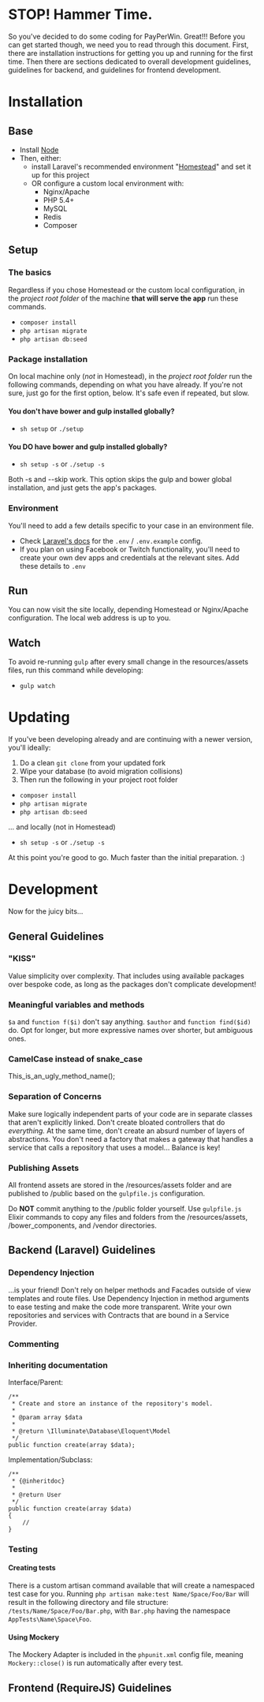 # STOP! Hammer Time.

So you've decided to do some coding for PayPerWin. Great!!! Before you can get started though, we need you to read through this document. First, there are installation instructions for getting you up and running for the first time. Then there are sections dedicated to overall development guidelines, guidelines for backend, and guidelines for frontend development.

# Installation

## Base

- Install [Node](http://nodejs.org/download/)
- Then, either:
  - install Laravel's recommended environment "[Homestead](http://laravel.com/docs/5.0/homestead)" and set it up for this project
  - OR configure a custom local environment with:
    - Nginx/Apache
    - PHP 5.4+
    - MySQL
    - Redis
    - Composer

## Setup

### The basics

Regardless if you chose Homestead or the custom local configuration, in the *project root folder* of the machine **that will serve the app** run these commands.
- `composer install`
- `php artisan migrate`
- `php artisan db:seed`

### Package installation

On local machine only (*not* in Homestead), in the *project root folder* run the following commands, depending on what you have already. If you're not sure, just go for the first option, below. It's safe even if repeated, but slow.

#### You don't have **bower and gulp** installed globally?

- `sh setup` or `./setup`

#### You DO have **bower and gulp** installed globally?

- `sh setup -s` or `./setup -s`

 Both -s and --skip work. This option skips the gulp and bower global installation, and just gets the app's packages.

### Environment

You'll need to add a few details specific to your case in an environment file.
- Check [Laravel's docs](http://laravel.com/docs/5.0/configuration) for the `.env` / `.env.example` config.
- If you plan on using Facebook or Twitch functionality, you'll need to create your own dev apps and credentials at the relevant sites. Add these details to `.env`

## Run

You can now visit the site locally, depending Homestead or Nginx/Apache configuration. The local web address is up to you.

## Watch

To avoid re-running `gulp` after every small change in the resources/assets files, run this command while developing:
- `gulp watch`

# Updating

If you've been developing already and are continuing with a newer version, you'll ideally:
1. Do a clean `git clone` from your updated fork
2. Wipe your database (to avoid migration collisions)
3. Then run the following in your project root folder
  - `composer install`
  - `php artisan migrate`
  - `php artisan db:seed`

  ... and locally (not in Homestead)
  - `sh setup -s` or `./setup -s`

At this point you're good to go. Much faster than the initial preparation. :)

# Development

Now for the juicy bits...

## General Guidelines

### "KISS"

Value simplicity over complexity. That includes using available packages over bespoke code, as long as the packages don't complicate development!

### Meaningful variables and methods

`$a` and `function f($i)` don't say anything. `$author` and `function find($id)` do. Opt for longer, but more expressive names over shorter, but ambiguous ones.

### CamelCase instead of snake_case

This_is_an_ugly_method_name();

### Separation of Concerns

Make sure logically independent parts of your code are in separate classes that aren't explicitly linked. Don't create bloated controllers that do *everything.* At the same time, don't create an absurd number of layers of abstractions. You don't need a factory that makes a gateway that handles a service that calls a repository that uses a model... Balance is key!

### Publishing Assets

All frontend assets are stored in the /resources/assets folder and are published to /public based on the `gulpfile.js` configuration.

Do **NOT** commit anything to the /public folder yourself. Use `gulpfile.js` Elixir commands to copy any files and folders from the /resources/assets, /bower_components, and /vendor directories.

## Backend (Laravel) Guidelines

### Dependency Injection

...is your friend! Don't rely on helper methods and Facades outside of view templates and route files. Use Dependency Injection in method arguments to ease testing and make the code more transparent. Write your own repositories and services with Contracts that are bound in a Service Provider.

### Commenting

### Inheriting documentation

Interface/Parent:

```
/**
 * Create and store an instance of the repository's model.
 *
 * @param array $data
 *
 * @return \Illuminate\Database\Eloquent\Model
 */
public function create(array $data);
```

Implementation/Subclass:

```
/**
 * {@inheritdoc}
 *
 * @return User
 */
public function create(array $data)
{
	//
}
```

### Testing

#### Creating tests

There is a custom artisan command available that will create a namespaced test case for you. Running `php artisan make:test Name/Space/Foo/Bar` will result in the following directory and file structure: `/tests/Name/Space/Foo/Bar.php`, with `Bar.php` having the namespace `AppTests\Name\Space\Foo`.

#### Using Mockery

The Mockery Adapter is included in the `phpunit.xml` config file, meaning `Mockery::close()` is run automatically after every test.

## Frontend (RequireJS) Guidelines